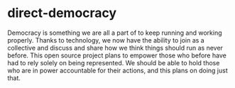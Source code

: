 # direct-democracy


Democracy is something we are all a part of to keep running and working properly. Thanks to technology, we now have the ability to join as a collective and discuss and share how we think things should run as never before. This open source project plans to empower those who before have had to rely solely on being represented. We should be able to hold those who are in power accountable for their actions, and this plans on doing just that.

